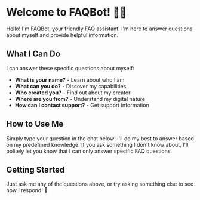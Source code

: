 # Welcome to FAQBot! 🤖✨

Hello! I'm FAQBot, your friendly FAQ assistant. I'm here to answer questions about myself and provide helpful information.

## What I Can Do

I can answer these specific questions about myself:

- **What is your name?** - Learn about who I am
- **What can you do?** - Discover my capabilities
- **Who created you?** - Find out about my creator
- **Where are you from?** - Understand my digital nature
- **How can I contact support?** - Get support information

## How to Use Me

Simply type your question in the chat below! I'll do my best to answer based on my predefined knowledge. If you ask something I don't know about, I'll politely let you know that I can only answer specific FAQ questions.

## Getting Started

Just ask me any of the questions above, or try asking something else to see how I respond! 🚀
